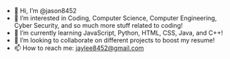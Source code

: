 - 👋 Hi, I’m @jason8452
- 👀 I’m interested in Coding, Computer Science, Computer Engineering, Cyber Security, and so much more stuff related to coding!
- 🌱 I’m currently learning JavaScript, Python, HTML, CSS, Java, and C++!
- 💞️ I’m looking to collaborate on different projects to boost my resume!
- 📫 How to reach me: jaylee8452@gmail.com

<!---
jason8452/jason8452 is a ✨ special ✨ repository because its `README.md` (this file) appears on your GitHub profile.
You can click the Preview link to take a look at your changes.
--->
